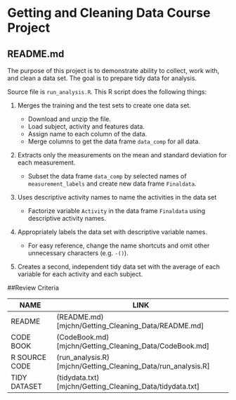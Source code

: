 
# Getting and Cleaning Data Course Project
## README.md


The purpose of this project is to demonstrate ability to collect, work with, and clean a data set. The goal is to prepare tidy data for analysis. 


Source file is ```run_analysis.R```. This R script does the following things:

1. Merges the training and the test sets to create one data set.
    + Download and unzip the file.
    + Load subject, activity and features data.
    + Assign name to each column of the data.
    + Merge columns to get the data frame ```data_comp``` for all data.

2. Extracts only the measurements on the mean and standard deviation for each measurement.
    + Subset the data frame ```data_comp``` by selected names of ```measurement_labels``` and create new data frame ```Finaldata```.

3. Uses descriptive activity names to name the activities in the data set
    + Factorize variable ```Activity``` in the data frame ```Finaldata``` using descriptive activity names.

4. Appropriately labels the data set with descriptive variable names.
    + For easy reference, change the name shortcuts and omit other unnecessary characters (e.g. ```-()```).

5. Creates a second, independent tidy data set with the average of each variable for each activity and each subject.

##Review Criteria


| NAME  | LINK |
| ------------- | ------------- |
| README  | (README.md)[mjchn/Getting_Cleaning_Data/README.md]  |
| CODE BOOK  | (CodeBook.md)[mjchn/Getting_Cleaning_Data/CodeBook.md]  |
| R SOURCE CODE  | (run_analysis.R)[mjchn/Getting_Cleaning_Data/run_analysis.R]  |
| TIDY DATASET  | (tidydata.txt)[mjchn/Getting_Cleaning_Data/tidydata.txt]  |
